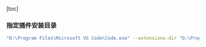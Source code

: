 [toc]

### 指定插件安装目录

```bash
"D:\Program Files\Microsoft VS Code\Code.exe" --extensions-dir "D:\Program Files\Microsoft VS Code\extensions"
```

